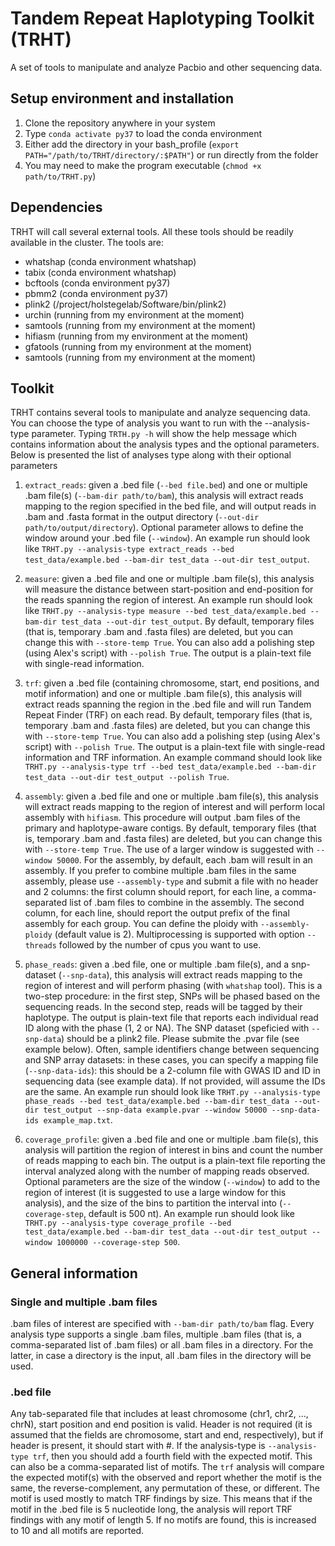 # Tandem Repeat Haplotyping Toolkit (TRHT)
A set of tools to manipulate and analyze Pacbio and other sequencing data.

## Setup environment and installation
1. Clone the repository anywhere in your system
2. Type `conda activate py37` to load the conda environment
3. Either add the directory in your bash_profile (`export PATH="/path/to/TRHT/directory/:$PATH"`) or run directly from the folder
4. You may need to make the program executable (`chmod +x path/to/TRHT.py`)

## Dependencies
TRHT will call several external tools. All these tools should be readily available in the cluster. The tools are:
- whatshap (conda environment whatshap)
- tabix (conda environment whatshap)
- bcftools (conda environment py37)
- pbmm2 (conda environment py37)
- plink2 (/project/holstegelab/Software/bin/plink2)
- urchin (running from my environment at the moment)
- samtools (running from my environment at the moment)
- hifiasm (running from my environment at the moment)
- gfatools (running from my environment at the moment)
- samtools (running from my environment at the moment)

## Toolkit
TRHT contains several tools to manipulate and analyze sequencing data. You can choose the type of analysis you want to run with the --analysis-type parameter.
Typing `TRTH.py -h` will show the help message which contains information about the analysis types and the optional parameters. 
Below is presented the list of analyses type along with their optional parameters

1. `extract_reads`: given a .bed file (`--bed file.bed`) and one or multiple .bam file(s) (`--bam-dir path/to/bam`), this analysis will extract reads mapping to the region specified in the bed file, and will output reads in .bam and .fasta format in the output directory (`--out-dir path/to/output/directory`). Optional parameter allows to define the window around your .bed file (`--window`). An example run should look like `TRHT.py --analysis-type extract_reads --bed test_data/example.bed --bam-dir test_data --out-dir test_output`.

2. `measure`: given a .bed file and one or multiple .bam file(s), this analysis will measure the distance between start-position and end-position for the reads spanning the region of interest. An example run should look like `TRHT.py --analysis-type measure --bed test_data/example.bed --bam-dir test_data --out-dir test_output`. By default, temporary files (that is, temporary .bam and .fasta files) are deleted, but you can change this with `--store-temp True`. You can also add a polishing step (using Alex's script) with `--polish True`. The output is a plain-text file with single-read information.

3. `trf`: given a .bed file (containing chromosome, start, end positions, and motif information) and one or multiple .bam file(s), this analysis will extract reads spanning the region in the .bed file and will run Tandem Repeat Finder (TRF) on each read. By default, temporary files (that is, temporary .bam and .fasta files) are deleted, but you can change this with `--store-temp True`. You can also add a polishing step (using Alex's script) with `--polish True`. The output is a plain-text file with single-read information and TRF information. An example command should look like `TRHT.py --analysis-type trf --bed test_data/example.bed --bam-dir test_data --out-dir test_output --polish True`.

4. `assembly`: given a .bed file and one or multiple .bam file(s), this analysis will extract reads mapping to the region of interest and will perform local assembly with `hifiasm`. This procedure will output .bam files of the primary and haplotype-aware contigs. By default, temporary files (that is, temporary .bam and .fasta files) are deleted, but you can change this with `--store-temp True`. The use of a larger window is suggested with `--window 50000`. For the assembly, by default, each .bam will result in an assembly. If you prefer to combine multiple .bam files in the same assembly, please use `--assembly-type` and submit a file with no header and 2 columns: the first column should report, for each line, a comma-separated list of .bam files to  combine in the assembly. The second column, for each line, should report the output prefix of the final assembly for each group. You can define the ploidy with `--assembly-ploidy` (default value is 2). Multiprocessing is supported with option `--threads` followed by the number of cpus you want to use. 

5. `phase_reads`: given a .bed file, one or multiple .bam file(s), and a snp-dataset (`--snp-data`), this analysis will extract reads mapping to the region of interest and will perform phasing (with `whatshap` tool). This is a two-step procedure: in the first step, SNPs will be phased based on the sequencing reads. In the second step, reads will be tagged by their haplotype. The output is plain-text file that reports each individual read ID along with the phase (1, 2 or NA). The SNP dataset (speficied with `--snp-data`) should be a plink2 file. Please submite the .pvar file (see example below). Often, sample identifiers change between sequencing and SNP array datasets: in these cases, you can specify a mapping file (`--snp-data-ids`): this should be a 2-column file with GWAS ID and ID in sequencing data (see example data). If not provided, will assume the IDs are the same. An example run should look like `TRHT.py --analysis-type phase_reads --bed test_data/example.bed --bam-dir test_data --out-dir test_output --snp-data example.pvar --window 50000 --snp-data-ids example_map.txt`.

6. `coverage_profile`: given a .bed file and one or multiple .bam file(s), this analysis will partition the region of interest in bins and count the number of reads mapping to each bin. The output is a plain-text file reporting the interval analyzed along with the number of mapping reads observed. Optional parameters are the size of the window (`--window`) to add to the region of interest (it is suggested to use a large window for this analysis), and the size of the bins to partition the interval into (`--coverage-step`, default is 500 nt). An example run should look like `TRHT.py --analysis-type coverage_profile --bed test_data/example.bed --bam-dir test_data --out-dir test_output --window 1000000 --coverage-step 500`.

## General information
### Single and multiple .bam files
.bam files of interest are specified with `--bam-dir path/to/bam` flag. Every analysis type supports a single .bam files, multiple .bam files (that is, a comma-separated list of .bam files) or all .bam files in a directory. For the latter, in case a directory is the input, all .bam files in the directory will be used.

### .bed file
Any tab-separated file that includes at least chromosome (chr1, chr2, ..., chrN), start position and end position is valid. Header is not required (it is assumed that the fields are chromosome, start and end, respectively), but if header is present, it should start with #. If the analysis-type is `--analysis-type trf`, then you should add a fourth field with the expected motif. This can also be a comma-separated list of motifs. The `trf` analysis will compare the expected motif(s) with the observed and report whether the motif is the same, the reverse-complement, any permutation of these, or different. The motif is used mostly to match TRF findings by size. This means that if the motif in the .bed file is 5 nucleotide long, the analysis will report TRF findings with any motif of length 5. If no motifs are found, this is increased to 10 and all motifs are reported.

### 